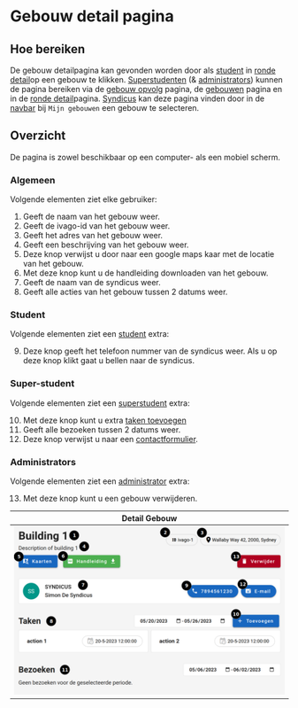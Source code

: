 # Gebouw detail pagina

## Hoe bereiken

De gebouw detailpagina kan gevonden worden door als [student](../../users/student.md) in [ronde detail](../ronde/rondedetail.md)op een gebouw te klikken. [Superstudenten](../users/superstudent.md) (& [administrators](../../users/admin.md)) kunnen de pagina bereiken via de [gebouw opvolg](../../pages/followup/gebouw_opvolging.md) pagina, de [gebouwen](../administration/gebouwen.md) pagina en in de [ronde detail](../../pages/detail/ronde.md)pagina. [Syndicus](../../users/syndicus.md) kan deze pagina vinden door in de [navbar](../../navbar.md) bij `Mijn gebouwen` een gebouw te selecteren.

## Overzicht

De pagina is zowel beschikbaar op een computer- als een mobiel scherm.

### Algemeen

Volgende elementen ziet elke gebruiker:

1. Geeft de naam van het gebouw weer.
2. Geeft de ivago-id van het gebouw weer.
3. Geeft het adres van het gebouw weer.
4. Geeft een beschrijving van het gebouw weer.
5. Deze knop verwijst u door naar een google maps kaar met de locatie van het gebouw.
6. Met deze knop kunt u de handleiding downloaden van het gebouw.
7. Geeft de naam van de syndicus weer.
8. Geeft alle acties van het gebouw tussen 2 datums weer.

### Student

Volgende elementen ziet een [student](../../users/student.md) extra:

9. Deze knop geeft het telefoon nummer van de syndicus weer. Als u op deze knop klikt gaat u bellen naar de syndicus.

### Super-student

Volgende elementen ziet een [superstudent](../../users/superstudent.md) extra:

10. Met deze knop kunt u extra [taken toevoegen](../create/create_afval.md)
11. Geeft alle bezoeken tussen 2 datums weer.
12. Deze knop verwijst u naar een [contactformulier](../../pages/contact/contact_syndicus.md).

### Administrators

Volgende elementen ziet een [administrator](../../users/admin.md) extra:

13. Met deze knop kunt u een gebouw verwijderen.

|            Detail Gebouw            |
| :---------------------------------: |
| ![](../../assets/gebouw_detail.png) |
